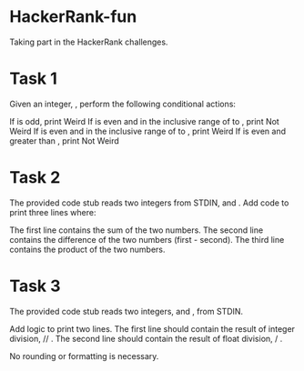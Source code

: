 # HackerRank-fun
Taking part in the HackerRank challenges.
# Task 1
Given an integer, , perform the following conditional actions:

If  is odd, print Weird
If  is even and in the inclusive range of  to , print Not Weird
If  is even and in the inclusive range of  to , print Weird
If  is even and greater than , print Not Weird

# Task 2
The provided code stub reads two integers from STDIN,  and . Add code to print three lines where:

The first line contains the sum of the two numbers.
The second line contains the difference of the two numbers (first - second).
The third line contains the product of the two numbers.

# Task 3
The provided code stub reads two integers,  and , from STDIN.

Add logic to print two lines. The first line should contain the result of integer division,  // . The second line should contain the result of float division,  / .

No rounding or formatting is necessary.
